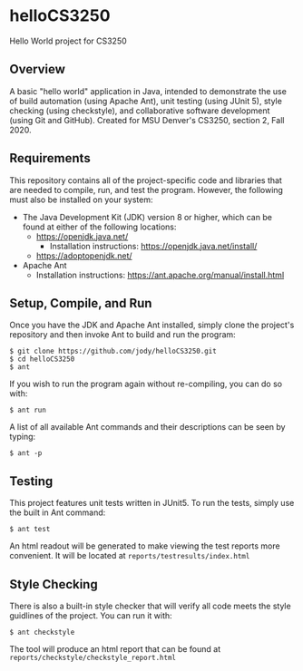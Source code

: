 # helloCS3250
Hello World project for CS3250

## Overview
A basic "hello world" application in Java, intended to demonstrate the use of build automation (using Apache Ant), unit testing (using JUnit 5), style checking (using checkstyle), and collaborative software development (using Git and GitHub). Created for MSU Denver's CS3250, section 2, Fall 2020.

## Requirements
This repository contains all of the project-specific code and libraries that are needed to compile, run, and test the program. However, the following must also be installed on your system:
* The Java Development Kit (JDK) version 8 or higher, which can be found at either of the following locations:
  * https://openjdk.java.net/
    * Installation instructions: https://openjdk.java.net/install/
  * https://adoptopenjdk.net/
* Apache Ant
  * Installation instructions: https://ant.apache.org/manual/install.html
  
## Setup, Compile, and Run
Once you have the JDK and Apache Ant installed, simply clone the project's repository and then invoke Ant to build and run the program:

    $ git clone https://github.com/jody/helloCS3250.git
    $ cd helloCS3250
    $ ant
    
If you wish to run the program again without re-compiling, you can do so with:

    $ ant run
    
A list of all available Ant commands and their descriptions can be seen by typing:

    $ ant -p

## Testing
This project features unit tests written in JUnit5. To run the tests, simply use the built in Ant command:

    $ ant test
    
An html readout will be generated to make viewing the test reports more convenient. It will be located at `reports/testresults/index.html`

## Style Checking
There is also a built-in style checker that will verify all code meets the style guidlines of the project. You can run it with:

    $ ant checkstyle
    
The tool will produce an html report that can be found at `reports/checkstyle/checkstyle_report.html`
